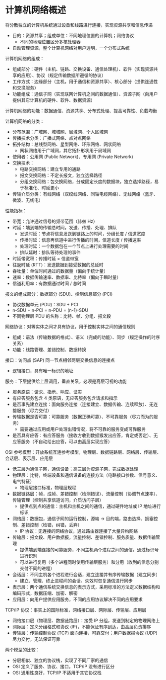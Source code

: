 # 计算机网络概述

将分散独立的计算机系统通过设备和线路进行连接，实现资源共享和信息传递

- 目的：资源共享；组成单位：不同地理位置的计算机；网络协议
  - 不同的地理位置区分多核处理器
- 自动管理资源，整个计算机网络对用户透明，一个分布式系统

计算机网络的组成：

- 组成部分：硬件（主机、链路、交换设备、通信处理机）、软件（实现资源共享的应用）、协议（规定传输数据所遵循的协议）
- 工作方式：边缘部分（主机，用于通信和资源共享）、核心部分（提供连通性和交换服务）
- 功能组成：通信子网（实现联网计算机之间的数据通信）、资源子网（向用户提供其它计算机的硬件、软件、数据资源）

计算机网络的功能：数据通信、资源共享、分布式处理、提高可靠性、负载均衡

计算机网络的分类：

- 分布范围：广域网、城域网、局域网、个人区域网
- 传播技术分类：广播式网络、点对点网络
- 拓扑结构：总线型网络、星型网络、环形网络、网状网络
  - 网状网络用于广域网，其它拓扑形状用于局域网
- 使用者：公用网 (Public Network)、专用网 (Private Network)
- 交换技术：
  - 电路交换网络：建立专用的通路
  - 报文交换网络：不定长报文，独立选择路径
  - 分组交换网络：包交换网络，分成固定长度的数据块，独立选择路径，易于标准化、时延更小
- 传输介质分类：有线网络（双绞线网络、同轴电缆网络）、无线网络（蓝牙、微波、无线电）

性能指标：

- 带宽：允许通过信号的频带范围（赫兹 Hz）
- 时延：端到端的传输总时间，发送、传播、处理、排队
  - 发送时延：节点将信息发送到链路上的时间，分组长度 / 信道宽度
  - 传播时延：信息再信道中进行传播的时间，信道长度 / 传播速率
  - 处理时延：一个数据包在一个节点上进行处理需要的时间
  - 排队延时：排队等待处理的事件
- 时延带宽积：传播时延 $\times$ 信道带宽
- 往返时延 (RTT)：发送数据到接受数据的总延时
- 吞吐量：单位时间通过的数据量（偏向于统计量）
- 速率：数据传输速率、数据率、比特率（偏向于瞬时量）
- 信道利用率：有数据通过时间 / 总时间

报文的组成部分：数据部分 (SDU)、控制信息部分 (PCI)

- 协议数据单元 (PDU)：SDU + PCI
- n-SDU + n-PCI = n-PDU = (n-1)-SDU
- 不同物理层 PDU 的名称：比特、帧、分组、报文段

网络协议：对等实体之间才具有协议，用于控制实体之间的通信规则

- 组成：语法（传输数据的格式）、语义（完成的功能）、同步（规定操作的时序关系）
- 功能：线路管理、差错控制、数据转换

接口：访问点 (SAP) 同一节点相邻两层交换信息的连接点

- 逻辑接口，具有唯一标识的地址

服务：下层提供给上层调用，垂直关系，必须是高层可视的功能

- 服务原语：请求、指示、响应、证实
- 有应答服务包含 4 类原语，无应答服务包含请求和指示
- 是否事先建立连接：面向服务连接（连接建立、数据传输、连续释放）、无连接服务（尽力交付）
- 传输数据是否可靠：可靠服务（数据正确可靠）、不可靠服务（尽力而为的服务）
  - 需要通过应用或用户处理出错情况，将不可靠的服务变成可靠服务
- 是否具有应答：有应答服务（接收方收到数据猴发出应答，肯定或否定）、无应答服务（不自动给出应答，可以由高层实现应答）

OSI 参考模型：开放系统互连参考模型，物理层、数据链路层、网络层、传输层、会话层、表示层、应用层

- 低三层为通信子网，通信设备；高三层为资源子网，完成数据处理
- 物理层：比特，终端设备和通信设备的连接方法（电路接口参数、信号意义、电气特征）
  - 物理层接口标准，物理层规程
- 数据链路层：帧，成帧、差错控制（检测错误）、流量控制（协调节点速率）、传输管理（控制共享信道访问，介质访问子层）
  - 提供点到点的通信：主机和主机之间的通信，通过硬件地址或 IP 地址进行标识
- 网络层：数据包，通信子网的运行控制，源端 -> 目的端，路由选择、拥塞控制、差错控制（检错，纠错，丢弃）
  - IP 协议：无连接的网络协议，通过路由器连接了大量异构网络
- 传输层：报文段、用户数据报，流量控制、差错控制、服务质量、数据传输管理
  - 提供端到端连接的可靠服务，不同主机两个进程之间的通信，通过标识号进行识别
  - 可以进行复用（多个进程同时使用传输层服务）和分用（收到的信息分别交付不同的进程）
- 会话层：不同主机各个进程进行会话，建立连接并有序传输数据（建立同步）
  - 建立、管理、终止进程间的会话。失效时恢复通信进行同步
- 表示层：两个通信系统交换信息的表示方式，采用标准的方法定义数据结构和编码形式，数据压缩、加密、解密
- 应用层：向用户提供应用服务，不同的应用协议解决不同的应用要求

TCP/IP 协议：事实上的国际标准，网络接口层、网际层、传输层、应用层

- 网络接口层（物理层、数据链路层）：接受 IP 分组，发送到制定的物理网络上
- 网际层：定义分组格式和协议 (IP)，不能保证有序到达，由高层负责排序
- 传输层：传输控制协议 (TCP) 面向连接，可靠交付；用户数据报协议 (UDP) 尽力交付，无法保证可靠

两个模型的比较：

- 分层相似、独立的协议栈，实现了不同厂家的通信
- OSI 定义了服务、协议、接口，TCP/IP 没有进行区分
- OSI 通用性良好，TCP/IP 不适用于其它协议栈
